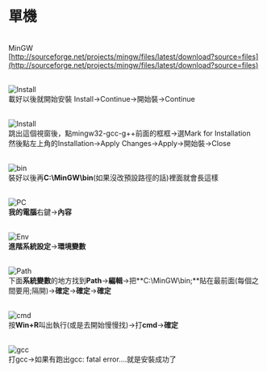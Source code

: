 # 單機

<br />MinGW
<br />[http://sourceforge.net/projects/mingw/files/latest/download?source=files](http://sourceforge.net/projects/mingw/files/latest/download?source=files)

<br />![Install](http://i.imgur.com/LvzdZ3m.png)
<br />載好以後就開始安裝 Install->Continue->開始裝->Continue

<br />![Install](http://i.imgur.com/vUcUo03.png)
<br />跳出這個視窗後，點mingw32-gcc-g++前面的框框->選Mark for Installation
<br />然後點左上角的Installation->Apply Changes->Apply->開始裝->Close

<br />![bin](http://i.imgur.com/VThNL6U.png)
<br />裝好以後再**C:\MinGW\bin**(如果沒改預設路徑的話)裡面就會長這樣

<br />![PC](http://i.imgur.com/lRTzsni.png)
<br />**我的電腦**右鍵->**內容**

<br />![Env](http://i.imgur.com/Ug1PyR1.png)
<br />**進階系統設定**->**環境變數**

<br />![Path](http://i.imgur.com/qpppTed.png)
<br />下面**系統變數**的地方找到**Path**->**編輯**->把**C:\MinGW\bin;**貼在最前面(每個之間要用;隔開)->**確定**->**確定**->**確定**

<br />![cmd](http://i.imgur.com/FNQX9iJ.png)
<br />按**Win+R**叫出執行(或是去開始慢慢找)->打**cmd**->**確定**

<br />![gcc](http://i.imgur.com/5uKq5mS.png)
<br />打gcc->如果有跑出gcc: fatal error....就是安裝成功了

